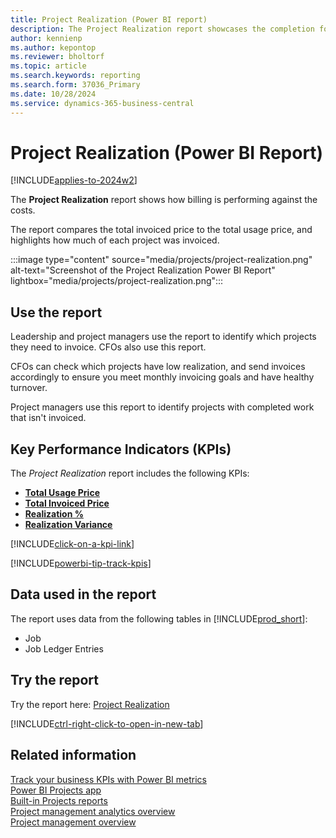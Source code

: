 ```yaml
---
title: Project Realization (Power BI report)
description: The Project Realization report showcases the completion for each project.
author: kennienp
ms.author: kepontop
ms.reviewer: bholtorf
ms.topic: article
ms.search.keywords: reporting
ms.search.form: 37036_Primary
ms.date: 10/28/2024
ms.service: dynamics-365-business-central
---
```


# Project Realization (Power BI Report)

[!INCLUDE[applies-to-2024w2](includes/applies-to-2024w2.md)]

The **Project Realization** report shows how billing is performing against the costs.

The report compares the total invoiced price to the total usage price, and highlights how much of each project was invoiced.

:::image type="content" source="media/projects/project-realization.png" alt-text="Screenshot of the Project Realization Power BI Report" lightbox="media/projects/project-realization.png":::

## Use the report

Leadership and project managers use the report to identify which projects they need to invoice. CFOs also use this report.

CFOs can check which projects have low realization, and send invoices accordingly to ensure you meet monthly invoicing goals and have healthy turnover.

Project managers use this report to identify projects with completed work that isn't invoiced.

## Key Performance Indicators (KPIs)

The *Project Realization* report includes the following KPIs:

- [**Total Usage Price**](projects-powerbi-kpis.md#total-usage-price)
- [**Total Invoiced Price**](projects-powerbi-kpis.md#total-invoiced-price)
- [**Realization %**](projects-powerbi-kpis.md#realization-)
- [**Realization Variance**](projects-powerbi-kpis.md#realization-variance)

[!INCLUDE[click-on-a-kpi-link](includes/click-on-a-kpi-link.md)] 

[!INCLUDE[powerbi-tip-track-kpis](includes/powerbi-tip-track-kpis.md)]


## Data used in the report

The report uses data from the following tables in [!INCLUDE[prod_short](includes/prod_short.md)]:

- Job
- Job Ledger Entries

## Try the report

Try the report here: [Project Realization](https://businesscentral.dynamics.com?page=37036)

[!INCLUDE[ctrl-right-click-to-open-in-new-tab](includes/ctrl-right-click-to-open-in-new-tab.md)]

## Related information

[Track your business KPIs with Power BI metrics](track-kpis-with-power-bi-metrics.md)  
[Power BI Projects app](projects-powerbi-app.md)  
[Built-in Projects reports](project-reports.md)  
[Project management analytics overview](projects-analytics-overview.md)  
[Project management overview](projects-manage-projects.md)
